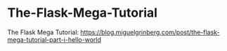 # The-Flask-Mega-Tutorial
 The Flask Mega Tutorial: https://blog.miguelgrinberg.com/post/the-flask-mega-tutorial-part-i-hello-world
